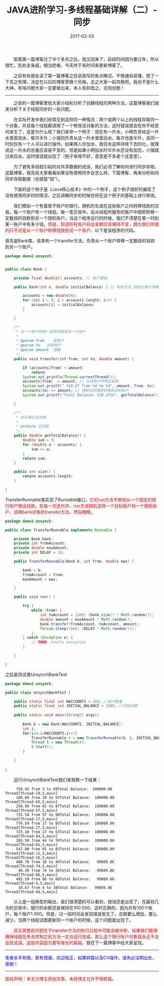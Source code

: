 ﻿---
layout: post
title: "JAVA进阶学习-多线程基础详解（二）-同步"
date: 2017-02-03 
description: "JAVA，多线程，同步"
tag: JAVA进阶学习 
---
&emsp;&emsp;距离第一篇博客过了半个多月之后，我又回来了，前段时间因为要过年，所以很忙，到处走亲戚，相当悲催，今天终于有时间来更新博客了。

&emsp;&emsp;之前有些朋友读了第一篇博客之后说我写的有点晦涩，不够通俗易懂，想了一下言之有理，决定在以后的博客里换个风格，总之大家一起共勉吧，我也不是什么大神，有啥问题大家一定要替出来，本人有则改之，无则加勉！


----------
&emsp;&emsp;之前的一篇博客里给大家介绍和分析了创建线程的两种方法，这篇博客我们就来分析下关于线程同步的一些问题。

&emsp;&emsp;在实际开发中我们经常见到这样的一种情况：两个或两个以上的线程存取同一个对象，并且每个线程都调用了一个修改该对象的方法，这时错误就会在你不经意间发生了，这是为什么呢？我们来举一个例子：现在有一升水，小明负责给这一升水里面加水，每次半升；小强则负责从这一升水里面舀水，每次也是半升，且同一时刻仅有一个人可以进行操作。如果两人你加水、我舀水这样持续下去的化，按理说这一升水的总量应该是不变的，但是如果小明加水时半升水还没有加完，小强就过来舀水，这时错误就出现了（例子举得不好，意思差不多是个这意思）。

&emsp;&emsp;为了避免多线程引起的对共享数据的讹误，我们必须了解如何进行同步存取。这篇博客，我先给大家看看如果没有使用同步会怎么样。下篇博客，再来分析如何同步存取数据（也就是“锁”）。

&emsp;&emsp;下面的这个例子是《Java核心技术》中的一个例子，这个例子很好的展现了没有使用同步时的情况，之后讲解同步的时候也将在这个例子的基础上进行修改。

&emsp;&emsp;我们模拟一个有着若干账户的银行。随机的生成在这些账户之间转移钱款的交易。每一个账户有一个线程。每一笔交易中，会从线程所服务的账户中随即转移一定数目的钱款到另一个随机账户。当这个程序运行的时候，我们不清楚在某一时刻某一账户中有多少钱。<font color="red">但是，知道所有账户的总金额应该保持不变，因为我们所做的只不过是从一个账户转移钱款到另一个账户。</font>以下是该程序的代码。

首先是Bank类，该类有一个transfer方法，负责从一个账户转移一定数目的钱款到另一个账户。

```java
package demo2.unsynch;


public class Bank {

	private final double[] accounts; // 账户数组

	public Bank(int n, double initialBalance) { // 构造方法 初始化账户余额

		accounts = new double[n];
		for (int i = 0; i < accounts.length; i++) {
			accounts[i] = initialBalance;
		}

	}

	/**
	 * 从一个账户转移一定的钱款到另一个账户
	 * 
	 * @param from    原账户
	 * @param to   目标账户
	 * @param amount  钱数
	 */
	public void transfer(int from, int to, double amount) {

		if (accounts[from] < amount)
			return;
		System.out.println(Thread.currentThread());
		accounts[from] -= amount; // 从原账户中转出钱款
		System.out.printf(" %10.2f from %d to %d", amount, from, to);
		accounts[to] += amount; // 把转出的钱款转移到目标账户
		System.out.printf("Total Balance: %10.2f%n", getTotalBalance());

	}

	/**
	 * 统计银行总存款
	 * 
	 * @return 总存款
	 */
	public double getTotalBalance() {
		double sum = 0;
		for (double a : accounts) {
			sum += a;
		}
		return sum;
	}

	public int size() {
		return accounts.length;
	}

}
```

TransferRunnable类实现了Runnable接口，<font color="red">它的run方法不断地从一个固定的银行账户取出钱款。在每一次迭代中，run方法随机选择一个目标账户和一个随机账户，调用bank对象的transfer方法，然后睡眠。</font>

```java
package demo2.unsynch;

public class TransferRunnable implements Runnable {

	private Bank bank;
	private int fromAccount;
	private double maxAmount;
	private int DELAY = 10;

	public TransferRunnable(Bank b, int from, double max) {

		bank = b;
		fromAccount = from;
		maxAmount = max;

	}

	public void run() {

		try {
			while (true) {
				int toAccount = (int) (bank.size() * Math.random());
				double amount = maxAmount * Math.random();
				bank.transfer(fromAccount, toAccount, amount);
				Thread.sleep((int) (DELAY * Math.random()));
			}
		} catch (Exception e) {
			// TODO: handle exception
		}

	}

}
```

之后是测试类UnsynchBankTest

```java
package demo2.unsynch;

public class UnsynchBankTest {

	public static final int NACCOUNTS = 100; //账户数量
	public static final int INITIAL_BALANCE = 1000; //初始余额
	
	public static void main(String[] args){
		
		Bank b = new Bank(NACCOUNTS, INITIAL_BALANCE);
		int i;
		for(i=0;i<NACCOUNTS;i++){
			TransferRunnable r = new TransferRunnable(b, i, INITIAL_BALANCE);
			Thread t = new Thread(r);
			t.start();
		}
		
	}
	
}
```

&emsp;&emsp;运行UnsynchBankTest我们来观察一下结果：


	     750.45 from 3 to 89Total Balance:  100000.00
	Thread[Thread-19,5,main]
	     106.04 from 19 to 55Total Balance:  100000.00
	Thread[Thread-65,5,main]
	     250.99 from 65 to 87Total Balance:  100000.00
	Thread[Thread-57,5,main]
	     735.54 from 57 to 98Total Balance:  100000.00
	Thread[Thread-17,5,main]
	     770.54 from 17 to 95Total Balance:  100000.00
	Thread[Thread-27,5,main]
	     723.10 from 27 to 53Total Balance:  100000.00
	Thread[Thread-44,5,main]
	     265.50 from 44 to 76Total Balance:  100000.00
	Thread[Thread-65,5,main]
	     547.80 from 65 to 83Total Balance:  100000.00
	Thread[Thread-11,5,main]
	Thread[Thread-16,5,main]
	     488.78 from 16 to 49Total Balance:   99889.86
	Thread[Thread-74,5,main]
	      40.39 from 74 to 26Total Balance:   99889.86
	Thread[Thread-66,5,main]
	     492.19 from 66 to 68Total Balance:   99889.86
	Thread[Thread-4,5,main]
	      10.67 from 4 to 38Total Balance:   99889.86
	Thread[Thread-94,5,main]

&emsp;&emsp;以上是一组典型的输出，我们很清楚的可以看到，错误还是出现了，在最初几次的交易中，银行的余额还是保持在100 000，这时正确的，因为共有100个账户，每个账户1 000。但是，过一段时间会发现错误发生了。总额要么增加，要么减少。当两个线程试图更新同一个账户的时候，这个问题就出现了。

&emsp;&emsp;<font color="red">其实真整的问题在于transfer方法的执行过程中可能会被中断。如果我们能够确保线程在失去控制之前方法一定会运行完成，那么这个银行账户对象就永远不会出现讹误。这些内容因为要写很长的篇幅，</font>我在下一篇博客中给大家呈现。


----------

<font color="blue">笔者水平有限，若有错漏，欢迎指正，如果转载以及CV操作，请务必注明出处，谢谢！</font>


----------


<font color="red">版权声明：本文为博主原创文章，未经博主允许不得转载。</font>